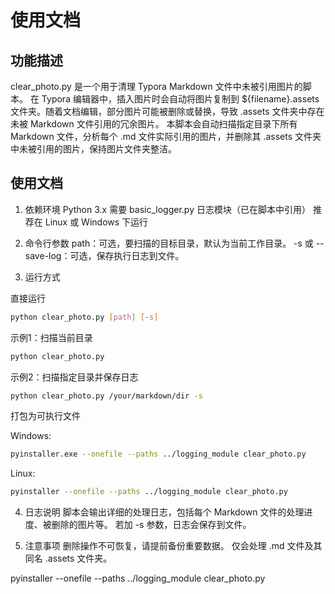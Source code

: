 # 使用文档

## 功能描述
clear_photo.py 是一个用于清理 Typora Markdown 文件中未被引用图片的脚本。
在 Typora 编辑器中，插入图片时会自动将图片复制到 ${filename}.assets 文件夹。随着文档编辑，部分图片可能被删除或替换，导致 .assets 文件夹中存在未被 Markdown 文件引用的冗余图片。
本脚本会自动扫描指定目录下所有 Markdown 文件，分析每个 .md 文件实际引用的图片，并删除其 .assets 文件夹中未被引用的图片，保持图片文件夹整洁。

## 使用文档

1. 依赖环境
Python 3.x
需要 basic_logger.py 日志模块（已在脚本中引用）
推荐在 Linux 或 Windows 下运行

2. 命令行参数
path：可选，要扫描的目标目录，默认为当前工作目录。
-s 或 --save-log：可选，保存执行日志到文件。

3. 运行方式

直接运行

```bash
python clear_photo.py [path] [-s]
```


示例1：扫描当前目录

```bash
python clear_photo.py
```

示例2：扫描指定目录并保存日志
```bash
python clear_photo.py /your/markdown/dir -s
```


打包为可执行文件

Windows:

```bash
pyinstaller.exe --onefile --paths ../logging_module clear_photo.py
```

Linux:

```bash
pyinstaller --onefile --paths ../logging_module clear_photo.py
```


4. 日志说明
脚本会输出详细的处理日志，包括每个 Markdown 文件的处理进度、被删除的图片等。
若加 -s 参数，日志会保存到文件。

5. 注意事项
删除操作不可恢复，请提前备份重要数据。
仅会处理 .md 文件及其同名 .assets 文件夹。


pyinstaller --onefile --paths ../logging_module clear_photo.py